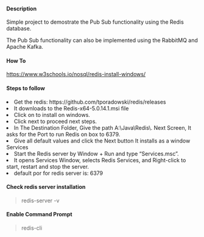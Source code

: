 #### Description

Simple project to demostrate the Pub Sub functionality using the Redis database.

The Pub Sub functionality can also be implemented using the RabbitMQ and Apache Kafka.

#### How To

<https://www.w3schools.io/nosql/redis-install-windows/>

#### Steps to follow

<li> Get the redis: https://github.com/tporadowski/redis/releases
</li>
<li>It downloads to the Redis-x64-5.0.14.1.msi file
<li>Click on to install on windows.
<li>Click next to proceed next steps.
<li>In The Destination Folder, Give the path A:\Java\Redis\.
Next Screen, It asks for the Port to run Redis on box to 6379.
<li>Give all default values and click the Next button
It installs as a window Services
<li>Start the Redis server by Window + Run and type “Services.msc”.
<li>It opens Services Window, selects Redis Services, and Right-click to start, restart and stop the server.
<li> default por for redis server is: 6379

#### Check redis server installation
> redis-server -v

#### Enable Command Prompt
> redis-cli



